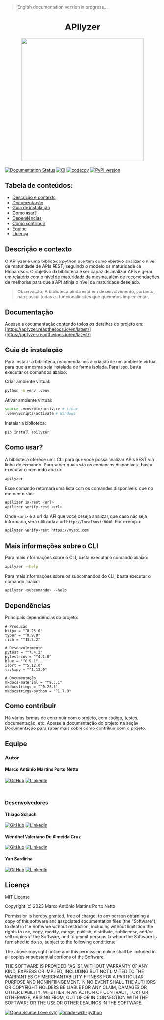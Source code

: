 > English documentation version in progress...

<h1 align="center"> APIlyzer </h1>

<img src="https://apilizer.readthedocs.io/en/latest/assets/temp_logo.jpg" width="400" style="display: block; margin: 20px auto;">



[![Documentation Status](https://readthedocs.org/projects/apilyzer/badge/?version=latest)](https://apilyzer.readthedocs.io/en/latest/?badge=latest)
[![CI](https://github.com/tchez/apilyzer/actions/workflows/pipeline.yaml/badge.svg)](https://github.com/tchez/apilyzer/actions/workflows/pipeline.yaml)
[![codecov](https://codecov.io/gh/tchez/apilyzer/branch/main/graph/badge.svg?token=OVQQF4IQY2)](https://codecov.io/gh/tchez/apilyzer)
[![PyPI version](https://badge.fury.io/py/apilyzer.svg)](https://badge.fury.io/py/apilyzer)

## Tabela de conteúdos:

- [Descrição e contexto](#descrição-e-contexto)
- [Documentação](#documentação)
- [Guia de instalação](#guia-de-instalação)
- [Como usar?](#como-usar)
- [Dependências](#dependências)
- [Como contribuir](#como-contribuir)
- [Equipe](#equipe)
- [Licença](#licença)


## Descrição e contexto

O APIlyzer é uma biblioteca python que tem como objetivo analizar o nível de maturidade de APIs REST, seguindo o modelo de maturidade de Richardson. O objetivo da biblioteca é ser capaz de analizar APIs e gerar um relatório com o nível de maturidade da mesma, além de recomendações de melhorias para que a API atinja o nível de maturidade desejado.
> Observação: A biblioteca ainda está em desenvolvimento, portanto, não possui todas as funcionalidades que queremos implementar.


## Documentação

Acesse a documentação contendo todos os detalhes do projeto em: 
[https://apilyzer.readthedocs.io/en/latest/](https://apilyzer.readthedocs.io/en/latest/)

 
## Guia de instalação

Para instalar a biblioteca, recomendamos a criação de um ambiente virtual, para que a mesma seja instalada de forma isolada. Para isso, basta executar os comandos abaixo:

Criar ambiente virtual:
```bash
python -m venv .venv
```	

Ativar ambiente virtual:
```bash
source .venv/bin/activate # Linux
.venv\Scripts\activate # Windows
```


Instalar a biblioteca:

```bash
pip install apilyzer
```

## Como usar?

A biblioteca oferece uma CLI para que você possa analizar APIs REST via linha de comando. Para saber quais são os comandos disponíveis, basta executar o comando abaixo:

```bash
apilyzer
```

Esse comando retornará uma lista com os comandos disponíveis, que no momento são:
<!-- message = """

Forma de uso: [green]apilyzer [SUBCOMANDO] [ARGUMENTOS][/]

Atualmente, existem apenas 2 subcomandos disponíveis para essa aplicação:

- [b]is-rest[/]: Verifica se uma URL pertece a uma API REST
- [b]verify-rest[/]: Verifica se uma API REST está documentada com base na URL fornecida

[b]Exemplos de uso:[/]

[green]apilyzer is-rest [/]
[green]apilyzer verify-rest [/]

[green]apilyzer verify-rest https://petstore.swagger.io/v2[/]


[b]Para mais informações: [yellow]apilyzer --help[/]
""" -->
```bash
apilizer is-rest <url>
apilizer verify-rest <url>
```

Onde `<url>` é a url da API que você deseja analizar, que caso não seja informada, será utilizada a url `http://localhost:8000`. Por exemplo:

```bash
apilyzer verify-rest https://myapi.com
```

## Mais informações sobre o CLI

Para mais informações sobre o CLI, basta executar o comando abaixo:

```bash
apilyzer --help
```

Para mais informações sobre os subcomandos do CLI, basta executar o comando abaixo:

```bash
apilyzer <subcomando> --help
```


## Dependências

Principais dependências do projeto:

    # Produção
    httpx = "^0.25.0"
    typer = "^0.9.0"
    rich = "^13.5.2"

    # Desenvolvimento
    pytest = "^7.4.2"
    pytest-cov = "^4.1.0"
    blue = "^0.9.1"
    isort = "^5.12.0"
    taskipy = "^1.12.0"

    # Documentação
    mkdocs-material = "^9.3.1"
    mkdocstrings = "^0.23.0"
    mkdocstrings-python = "^1.7.0"


## Como contribuir

Há várias formas de contribuir com o projeto, com código, testes, documentação, etc.
Acesse a documentação do projeto na seção [Documentação](#documentação) para saber mais sobre como contribuir com o projeto.


## Equipe

### Autor

#### Marco Antônio Martins Porto Netto

[![GitHub](https://img.shields.io/badge/github-%23121011.svg?style=for-the-badge&logo=github&logoColor=white)](https://github.com/Tchez/)
[![LinkedIn](https://img.shields.io/badge/linkedin-%230077B5.svg?style=for-the-badge&logo=linkedin&logoColor=white)](https://www.linkedin.com/in/tchez/)

<br/>

### Desenvolvedores

#### Thiago Schuch

[![GitHub](https://img.shields.io/badge/github-%23121011.svg?style=for-the-badge&logo=github&logoColor=white)](https://github.com/Thigschuch/)
[![LinkedIn](https://img.shields.io/badge/linkedin-%230077B5.svg?style=for-the-badge&logo=linkedin&logoColor=white)](https://www.linkedin.com/in/thiago-schuch/)

#### Wendhel Valeriano De Almeida Cruz

[![GitHub](https://img.shields.io/badge/github-%23121011.svg?style=for-the-badge&logo=github&logoColor=white)](https://github.com/wendhelv/)
[![LinkedIn](https://img.shields.io/badge/linkedin-%230077B5.svg?style=for-the-badge&logo=linkedin&logoColor=white)](https://www.linkedin.com/in/wendhelvaleriano/)

#### Yan Sardinha

[![GitHub](https://img.shields.io/badge/github-%23121011.svg?style=for-the-badge&logo=github&logoColor=white)](https://github.com/YanSardinha/)
[![LinkedIn](https://img.shields.io/badge/linkedin-%230077B5.svg?style=for-the-badge&logo=linkedin&logoColor=white)](https://www.linkedin.com/in/yan-sardinha/)


## Licença

MIT License

Copyright (c) 2023 Marco Antônio Martins Porto Netto

Permission is hereby granted, free of charge, to any person obtaining a copy
of this software and associated documentation files (the "Software"), to deal
in the Software without restriction, including without limitation the rights
to use, copy, modify, merge, publish, distribute, sublicense, and/or sell
copies of the Software, and to permit persons to whom the Software is
furnished to do so, subject to the following conditions:

The above copyright notice and this permission notice shall be included in all
copies or substantial portions of the Software.

THE SOFTWARE IS PROVIDED "AS IS", WITHOUT WARRANTY OF ANY KIND, EXPRESS OR
IMPLIED, INCLUDING BUT NOT LIMITED TO THE WARRANTIES OF MERCHANTABILITY,
FITNESS FOR A PARTICULAR PURPOSE AND NONINFRINGEMENT. IN NO EVENT SHALL THE
AUTHORS OR COPYRIGHT HOLDERS BE LIABLE FOR ANY CLAIM, DAMAGES OR OTHER
LIABILITY, WHETHER IN AN ACTION OF CONTRACT, TORT OR OTHERWISE, ARISING FROM,
OUT OF OR IN CONNECTION WITH THE SOFTWARE OR THE USE OR OTHER DEALINGS IN THE
SOFTWARE.


[![Open Source Love svg1](https://badges.frapsoft.com/os/v1/open-source.svg?v=103)](https://github.com/ellerbrock/open-source-badges/)
[![made-with-python](https://img.shields.io/badge/Made%20with-Python-1f425f.svg)](https://www.python.org/)
